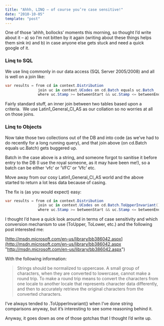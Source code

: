 ```yaml
---
title: "Ahhh, LINQ – of course you’re case sensitive!"
date: "2010-10-05"
template: "post"
---
```


One of those ‘ahhh, bollocks’ moments this morning, so thought I’d write about it – a) so I’m not bitten by it again (writing about these things helps them sink in) and b) in case anyone else gets stuck and need a quick google of it.

### Linq to SQL

We use linq commonly in our data access (SQL Server 2005/2008) and all is well on a join like:

```csharp
var results = from cd in context.Distribution
               join uc in context.UCodes on cd.Batch equals uc.Batch
               where uc.Stamp >= betweenStart && uc.Stamp <= betweenEnd
```

Fairly standard stuff, an inner join between two tables based upon a criteria.  We use Latin1_General_CI_AS as our collation so no worries at all on those joins.

### Linq to Objects

Now take those two collections out of the DB and into code (as we’ve had to do recently for a long running query), and that join above (on cd.Batch equals uc.Batch) gets buggered up.

Batch in the case above is a string, and someone forgot to sanitise it before entry to the DB (I use the royal someone, as it may have been me!), so a batch can be either ‘vfc’ or ‘VFC’ or ‘Vfc’ etc.

Move away from our cosy Latin1_General_CI_AS world and the above started to return a lot less data because of casing.

The fix is (as you would expect) easy:

```csharp
var results = from cd in context.Distribution 
               join uc in context.UCodes on cd.Batch.ToUpperInvariant() equals uc.Batch.ToUpperInvariant()  
               where uc.Stamp >= betweenStart && uc.Stamp <= betweenEnd  
```

I thought I’d have a quick look around in terms of case sensitivity and which conversion mechanism to use (ToUpper, ToLower, etc.) and the following post interested me:

[http://msdn.microsoft.com/en-us/library/bb386042.aspx](http://msdn.microsoft.com/en-us/library/bb386042.aspx "http://msdn.microsoft.com/en-us/library/bb386042.aspx")

With the following information:

> Strings should be normalized to uppercase. A small group of characters, when they are converted to lowercase, cannot make a round trip. To make a round trip means to convert the characters from one locale to another locale that represents character data differently, and then to accurately retrieve the original characters from the converted characters.

I’ve always tended to .ToUpperInvariant() when I’ve done string comparisons anyway, but it’s interesting to see some reasoning behind it.

Anyway, it goes down as one of those gotchas that I thought I’d write up.
